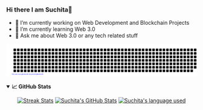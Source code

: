 ### Hi there I am Suchita👋

- 🔭 I’m currently working on Web Development and Blockchain Projects
- 🌱 I’m currently learning Web 3.0
- 💬 Ask me about Web 3.0 or any tech related stuff

![gitartwork](gitartwork.svg)

<details open="">
  <summary><b>📈 GitHub Stats</b></summary>
  <p align="center">
    <a href="https://github.com/CyberNaut-bot/CyberNaut-bot"><img alt="Streak Stats" src="https://github-readme-streak-stats.herokuapp.com/?user=CyberNaut-bot&theme=highcontrast"/></a>
    <a href="https://github.com/CyberNaut-bot/CyberNaut-bot"><img alt="Suchita's GitHub Stats" src="https://github-readme-stats.vercel.app/api?username=CyberNaut-bot&show_icons=true&theme=merko" width=55%/></a>
    <a href="https://github.com/CyberNaut-bot/CyberNaut-bot"><img alt="Suchita's language used" src="https://github-readme-stats.vercel.app/api/top-langs/?username=CyberNaut-bot&layout=compact&langs_count=8&theme=gruvbox" width=40%/></a>
  </details>


